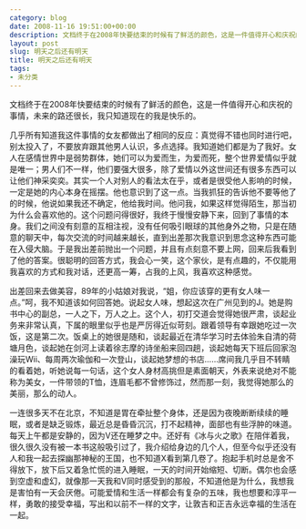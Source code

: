 ```yaml
---
category: blog
date: 2008-11-16 19:51:00+00:00
description: 文档终于在2008年快要结束的时候有了鲜活的颜色，这是一件值得开心和庆祝的事情，
layout: post
slug: 明天之后还有明天
title: 明天之后还有明天
tags:
- 未分类
---
```


文档终于在2008年快要结束的时候有了鲜活的颜色，这是一件值得开心和庆祝的事情，未来的路还很长，我只知道现在的我是快乐的。

  


几乎所有知道我这件事情的女友都做出了相同的反应：真觉得不错也同时进行吧，别太投入了，不要放弃跟其他男人认识，多点选择。我知道她们都是为了我好。女人在感情世界中是弱势群体，她们可以为爱而生，为爱而死，整个世界爱情似乎就是唯一；男人们不一样，他们要强大很多，除了爱情以外这世间还有很多东西可以让他们神采奕奕。其实一个人对别人的看法太在乎，或者是很受他人影响的时候，一定是她的内心本身在摇摆。他也意识到了这一点。当我抓狂的告诉他不要等他了的时候，他说如果我还不确定，他给我时间。他问我，如果这样觉得陌生，那当初为什么会喜欢他的。这个问题问得很好，我终于慢慢安静下来，回到了事情的本身。我们之间没有刻意的互相注视，没有任何吸引眼球的其他身外之物，只是在随意的聊天中，每次交流的时间越来越长，直到出差那次我意识到思念这种东西可能在入侵大脑。于是我出差前抛出一个问题，并且有点刻意不要上网，回来后我看到了他的答案。很聪明的回答方式，我会心一笑，这个家伙，是有点趣的，不仅能用我喜欢的方式和我对话，还更高一筹，占我的上风，我喜欢这种感觉。

  


出差回来去做美容，89年的小姑娘对我说，“姐，你应该穿的更有女人味一点。”呵，我不知道该如何回答她。说起女人味，想起这次在广州见到的J。她是购书中心的副总，一人之下，万人之上。这个人，初打交道会觉得她很严肃，谈起业务来非常认真，下属的眼里似乎也是严厉得近似苛刻。跟着领导有幸跟她吃过一次饭，这是第二次。饭桌上的她很是随和，谈起最近在清华学习时去体验朱自清的荷塘月色，谈起她在剑河上读着徐志摩的诗坐船来回四趟，谈起她每天下班后回家泡澡玩Wii、每周两次瑜伽和一次登山，谈起她梦想的书店……席间我几乎目不转睛的看着她，听她说每一句话，这个女人身材高挑但是素面朝天，外表来说绝对不能称为美女，一件带领的T恤，连眉毛都不曾修饰过，然而那一刻，我觉得她那么的美丽，那么的动人。

  


一连很多天不在北京，不知道是胃在牵扯整个身体，还是因为夜晚断断续续的睡眠，或者是缺乏锻炼，最近总是昏昏沉沉，打不起精神，面部也有些浮肿的味道。每天上午都是安静的，因为V还在睡梦之中。还好有《冰与火之歌》在陪伴着我，很久很久没有被一本书这般吸引过了，我介绍给身边的几个人，但至今似乎还没有人和我一起去探幽那神秘的王国，也不知道X看到第几卷了。抱起手机时总是舍不得放下，放下后又着急忙慌的进入睡眠，一天的时间开始缩短、切断。偶尔也会感到空虚和虚幻，就像那一天我和V同时感受到的那般，不知道他是为什么，我想我是害怕有一天会厌倦。可能爱情和生活一样都会有复杂的五味，我也想要和淳平一样，勇敢的接受幸福，写出和以前不一样的文字，让敦吉和正吉永远幸福的生活在一起。
